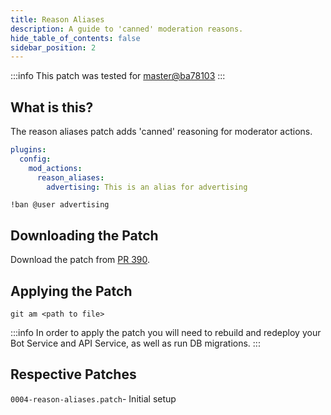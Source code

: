 ```yaml
---
title: Reason Aliases
description: A guide to 'canned' moderation reasons.
hide_table_of_contents: false
sidebar_position: 2
---
```


:::info
This patch was tested for [master@ba78103](https://github.com/ZeppelinBot/Zeppelin/commit/ba7810380730f5ec2917608567d61f0594101b97)
:::

## What is this?

The reason aliases patch adds 'canned' reasoning for moderator actions.

```yaml
plugins:
  config:
    mod_actions:
      reason_aliases:
        advertising: This is an alias for advertising
```

`!ban @user advertising`

## Downloading the Patch

Download the patch from [PR 390](https://patch-diff.githubusercontent.com/raw/ZeppelinBot/Zeppelin/pull/390.patch).

## Applying the Patch

`git am <path to file>`

:::info
In order to apply the patch you will need to rebuild and redeploy your Bot Service and API Service, as well as run DB migrations.
:::

## Respective Patches

`0004-reason-aliases.patch`- Initial setup
